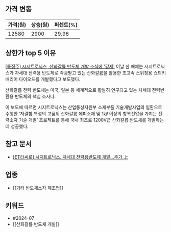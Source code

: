 ## 가격 변동
| 가격(원) | 상승(원) | 퍼센트(%) |
| ----- | ----- | ------ |
| 12580 | 2900  | 29.96  |
## 상한가 top 5 이유
[[특징주] 시지트로닉스, 산화갈륨 반도체 개발 소식에 '강세'](https://n.news.naver.com/mnews/article/014/0005216595)
이날 한 매체는 시지트로닉스가 차세대 전력용 반도체로 각광받고 있는 산화갈륨을 활용한 초고속 스위칭용 쇼틔키 배리어 다이오드를 개발했다고 보도했다.  
  
산화갈륨 전력 반도체는 미국, 일본 등 세계적으로 활발히 연구되고 있는 차세대 전력변환용 반도체의 핵심 소자다.  
  
이 보도에 따르면 시지트로닉스는 산업통상자원부 소재부품 기술개발사업의 일환으로 수행한 ‘저결함 특성의 고품위 산화갈륨 에피소재 및 1㎸ 이상의 항복전압을 가지는 전력소자 기술 개발’ 프로젝트를 통해 국내 최초로 1200V급 산화갈륨 반도체를 개발하는 데 성공했다.
## 참고 문서
- [[ET라씨로] 시지트로닉스, 차세대 전력용반도체 개발…주가 上](https://n.news.naver.com/mnews/article/030/0003225462)
## 업종
- [[기타 반도체소자 제조업]]
## 키워드
- #2024-07
- [[산화갈륨 반도체 개발]]